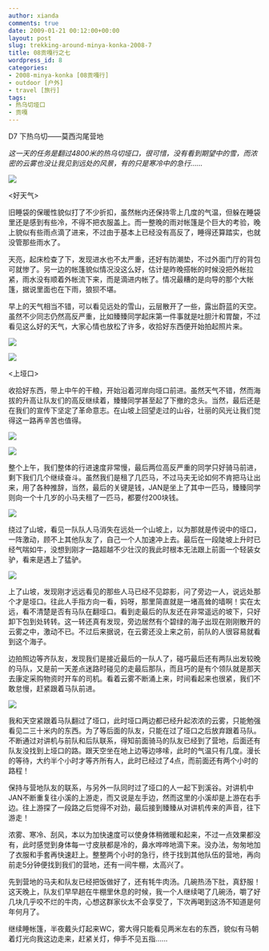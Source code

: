 ```yaml
---
author: xianda
comments: true
date: 2009-01-21 00:12:00+00:00
layout: post
slug: trekking-around-minya-konka-2008-7
title: 08贡嘎行之七
wordpress_id: 8
categories:
- 2008-minya-konka [08贡嘎行]
- outdoor [户外]
- travel [旅行]
tags:
- 热乌切垭口
- 贡嘎
---
```


D7 下热乌切——莫西沟尾营地

_这一天的任务是翻过4800米的热乌切垭口，很可惜，没有看到期望中的雪，而浓密的云雾也没让我见到远处的风景，有的只是寒冷中的急行……_

![](http://fwve8w.blu.livefilestore.com/y1pGTyIkwZuViGgzT63cdfFD_MlLtzr2Ay0vctkwaYJbAVeaCXEePp-usM2GYbkKDBNFbTvaWff93Q/DSC_1382.jpg)

<好天气>

旧睡袋的保暖性貌似打了不少折扣，虽然帐内还保持零上几度的气温，但躲在睡袋里还是感到有些冷，不得不把衣服盖上。而一整晚的雨对帐篷是个巨大的考验，晚上貌似有些雨点滴了进来，不过由于基本上已经没有高反了，睡得还算踏实，也就没管那些雨水了。

天亮，起床检查了下，发现进水也不太严重，还好有防潮垫，不过外面门厅的背包可就惨了。另一边的帐篷貌似情况没这么好，估计是昨晚搭帐的时候没把外帐拉紧，雨水没有顺着外帐流下来，而是滴进内帐了。情况最糟的是向导的那个大帐篷，据说里面也在下雨，狼狈不堪。

早上的天气相当不错，可以看见远处的雪山，云层散开了一些，露出蔚蓝的天空。虽然不少同志仍然高反严重，比如臻臻同学起床第一件事就是吐胆汁和胃酸，不过看见这么好的天气，大家心情也放松了许多，收拾好东西便开始拍起照片来。

![](http://fwve8w.blu.livefilestore.com/y1pBUIAPYSfTPJbZ2Qcdav85tySxtNh8183i40ncZ5f-zjPKohmYfjP-XPBmamaVGTFGwBUpp3_SYA1PuSa6sYxZQ/DSC_1347.jpg)

<!-- more -->

![](http://fwve8w.blu.livefilestore.com/y1p2d87j3_p8hKYdaMJCEEQD08YLg6_ug3PNgGWE3OVK6e71mcI8sT5X2hNYdCkWn2mboki7ANXn3w/DSC_1349-2009.01.20.2131.16.jpg)

<上垭口>

收拾好东西，带上中午的干粮，开始沿着河岸向垭口前进。虽然天气不错，然而海拔的升高让队友们的高反继续着，臻臻同学甚至起了下撤的念头。当然，最后还是在我们的宣传下坚定了革命意志。在山坡上回望走过的山谷，壮丽的风光让我们觉得这一路再辛苦也值得。

![](http://fwve8w.blu.livefilestore.com/y1posSdFZP78g26yz1MY1gDb_MkMfYy7e7vDgm_8sw_E9ZGr5_B8oUYRifodAChQNQYF8hDUjpG-Ew/DSC_1353-2009.01.20.2131.45.jpg)

![](http://fwve8w.blu.livefilestore.com/y1p7WAZoKumTmni-zL41NN0kXOBYaSBtGaD2rULgOxGo6WNjaV7UEqy_CIsxqLKpjq-FvEa9Wtexl8/DSC_1359.jpg)

整个上午，我们整体的行进速度非常慢，最后两位高反严重的同学只好骑马前进，剩下我们几个继续奋斗。虽然我们是租了几匹马，不过马夫无论如何不肯把马让出来，用了各种推辞，当然，最后的关键是钱，JAN是坐上了其中一匹马，臻臻同学则向一个十几岁的小马夫租了一匹马，都要付200块钱。

![](http://fwve8w.blu.livefilestore.com/y1p-iVyS3fV_NqT5_G9P_EBQw8ZaieDMl5LqwTGTNJNLPZ6Pa5fWpl2dsmNVt0xLJf2nVE9oBuTlsA/DSC_1365-2009.01.20.2132.42.jpg)

绕过了山坡，看见一队队人马消失在远处一个山坡上，以为那就是传说中的垭口，一阵激动，顾不上其他队友了，自己一个人加速冲上去。最后在一段陡坡上升时已经气喘如牛，没想到刚才一路超越不少壮汉的我此时根本无法跟上前面一个轻装女驴，看来是遇上了猛驴。

![](http://fwve8w.blu.livefilestore.com/y1p5giSV1ny5ZQ431Ci6nhdpNFj-g0ZA20Q-K8H92PV_2lvrkc8CjiP4uj87GmKTC6xq4eowTKEN80/DSC_1372-2009.01.20.2133.59.jpg)

上了山坡，发现刚才远远看见的那些人马已经不见踪影，问了旁边一人，说远处那个才是垭口。往此人手指方向一看，妈呀，那里简直就是一堵高耸的墙啊！实在太远，看不清楚是否有马队在翻垭口。看到走最后的队友还在非常遥远的坡下，只好卸下包到处转转。这一转还真有发现，旁边居然有个碧绿的海子出现在刚刚散开的云雾之中，激动不已。不过后来据说，在云雾还没上来之前，前队的人很容易就看到这个海子。

边拍照边等齐队友，发现我们是接近最后的一队人了，碰巧最后还有两队出发较晚的马队，又是前一天差点迷路时碰见的走最后那队，而且巧的是有个领队就是那天去康定采购物资时开车的司机。看着云雾不断涌上来，时间看起来也很紧，我们不敢怠慢，赶紧跟着马队前进。

![](http://fwve8w.blu.livefilestore.com/y1prG2K5jrCrHgug1NlWd6ajWKDTiPcJhEXCN8x7Pbjvqh22NK545-z8YzuInwkgK7kbduk52Sk9YQ/DSC_1386.jpg)

我和天空紧跟着马队翻过了垭口，此时垭口两边都已经升起浓浓的云雾，只能勉强看见二三十米内的东西。为了等后面的队友，只能在过了垭口之后放弃跟着马队。不断通过对讲机与前队和后队联系，得知前面骑马的队友已经到了营地，后面还有队友没找到上垭口的路。跟天空坐在地上边等边哆嗦，此时的气温只有几度。漫长的等待，大约半个小时才等齐所有人，此时已经过了4点，而前面还有两个小时的路程！

保持与营地队友的联系，与另外一队同时过了垭口的人一起下到溪谷。对讲机中JAN不断重复往小溪的上游走，而又说是左手边，然而这里的小溪却是上游在右手边。往上游探了一段路之后觉得不对劲，最后接到臻臻从对讲机传来的声音，往下游走！

浓雾、寒冷、刮风，本以为加快速度可以使身体稍微暖和起来，不过一点效果都没有，此时感觉到身体每一寸皮肤都是冷的，鼻水哗哗地滴下来。没办法，匆匆地加了衣服和手套再快速赶上。整整两个小时的急行，终于找到其他队伍的营地，再向前走5分钟便找到我们的营地，还有一间牛棚，太高兴了。

先到营地的马夫和队友已经把饭做好了，还有牦牛肉汤。几碗热汤下肚，真舒服！这天晚上，队友们早早趟在牛棚里休息的时候，我一个人继续喝了几碗汤，嚼了好几块几乎咬不烂的牛肉，心想这群家伙太不会享受了，下次再喝到这汤不知道是何年何月了。

继续睡帐篷，半夜戴头灯起来WC，雾大得只能看见两米左右的东西，貌似有马朝着灯光向我这边走来，赶紧关灯，伸手不见五指……
